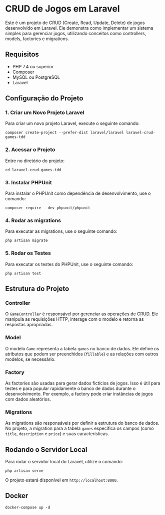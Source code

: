 # CRUD de Jogos em Laravel

Este é um projeto de CRUD (Create, Read, Update, Delete) de jogos desenvolvido em Laravel. Ele demonstra como implementar um sistema simples para gerenciar jogos, utilizando conceitos como controllers, models, factories e migrations.

## Requisitos

- PHP 7.4 ou superior
- Composer
- MySQL ou PostgreSQL
- Laravel

## Configuração do Projeto

### 1. Criar um Novo Projeto Laravel

Para criar um novo projeto Laravel, execute o seguinte comando:

```
composer create-project --prefer-dist laravel/laravel laravel-crud-games-tdd
```

### 2. Acessar o Projeto

Entre no diretório do projeto:

```
cd laravel-crud-games-tdd
```

### 3. Instalar PHPUnit

Para instalar o PHPUnit como dependência de desenvolvimento, use o comando:

```
composer require --dev phpunit/phpunit
```

### 4. Rodar as migrations

Para executar as migrations, use o seguinte comando:

```
php artisan migrate
```

### 5. Rodar os Testes

Para executar os testes do PHPUnit, use o seguinte comando:

```
php artisan test
```

## Estrutura do Projeto

### Controller

O `GameController` é responsável por gerenciar as operações de CRUD. Ele manipula as requisições HTTP, interage com o modelo e retorna as respostas apropriadas.

### Model

O modelo `Game` representa a tabela `games` no banco de dados. Ele define os atributos que podem ser preenchidos (`fillable`) e as relações com outros modelos, se necessário.

### Factory

As factories são usadas para gerar dados fictícios de jogos. Isso é útil para testes e para popular rapidamente o banco de dados durante o desenvolvimento. Por exemplo, a factory pode criar instâncias de jogos com dados aleatórios.

### Migrations

As migrations são responsáveis por definir a estrutura do banco de dados. No projeto, a migration para a tabela `games` especifica os campos (como `title`, `description` e `price`) e suas características.

## Rodando o Servidor Local

Para rodar o servidor local do Laravel, utilize o comando:

```
php artisan serve
```

O projeto estará disponível em `http://localhost:8000`.

## Docker

```
docker-compose up -d
```